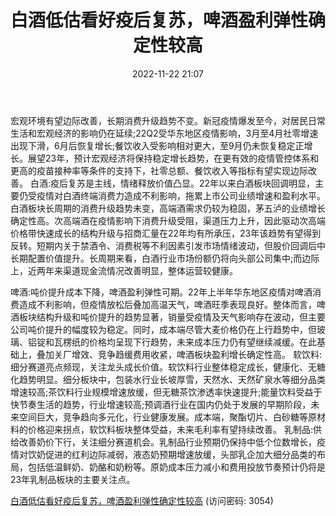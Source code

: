﻿---
title: 白酒低估看好疫后复苏，啤酒盈利弹性确定性较高
date: 2022-11-22 21:07
tags:
- 食品饮料行业
updated: 1970-01-01 08:00:00
---

宏观环境有望边际改善，长期消费升级趋势不变。新冠疫情爆发至今，对居民日常生活和宏观经济的影响仍在延续;22Q2受华东地区疫情影响，3月至4月社零增速出现下滑，6月后恢复增长;餐饮收入受影响相对更大，至9月仍未恢复稳定正增长。展望23年，预计宏观经济将保持稳定增长趋势，在更有效的疫情管控体系和更高的疫苗接种率等条件的支持下，社零总额、餐饮收入等指标有望实现边际改善。
白酒:疫后复苏是主线，情绪释放价值凸显。22年以来白酒板块回调明显，主要仍受疫情对白酒终端消费力造成不利影响，拖累上市公司业绩增速和盈利水平。白酒板块长周期的消费升级趋势未变，高端酒需求仍较为稳固，茅五泸的业绩增长确定性高。次高端酒在疫情影响下消费升级受阻，渠道压力上升，因此驱动次高端价格带快速成长的结构升级与招商汇量在22年均有所承压，23年该趋势有望得到反转。短期内关于禁酒令、消费税等不利因素引发市场情绪波动，但股价回调后中长期配置价值提升。长周期来看，白酒行业市场份额仍将向头部公司集中;而边际上，近两年来渠道现金流情况改善明显，整体运营较健康。
<!-- more -->
啤酒:吨价提升成本下降，啤酒盈利弹性可期。22年上半年华东地区疫情对啤酒消费造成不利影响，但疫情放松后叠加高温天气，啤酒旺季表现良好。整体而言，啤酒板块结构升级和吨价提升的趋势显著，销量受疫情及天气影响存在波动，但主要公司吨价提升的幅度较为稳定。同时，成本端尽管大麦价格仍在上行趋势中，但玻璃、铝锭和瓦楞纸的价格均呈现下行趋势，未来成本压力仍有望继续减缓。在此基础上，叠加关厂增效、竞争趋缓费用收紧，啤酒板块盈利增长确定性高。
软饮料:细分赛道亮点频现，关注龙头成长价值。软饮料行业整体稳定成长，健康化、无糖化趋势明显。细分板块中，包装水行业长坡厚雪，天然水、天然矿泉水等细分品类增速较高;茶饮料行业规模增速放缓，但无糖茶饮渗透率快速提升;能量饮料受益于快节奏生活的趋势，行业增速较高;预调酒行业在国内仍处于发展的早期阶段，未来空间巨大，竞争趋向多元化，行业健康发展。成本端，聚酯切片、白砂糖等原材料的价格迎来拐点，软饮料板块整体受益，未来毛利率有望持续改善。
乳制品:供给改善奶价下行，关注细分赛道机会。乳制品行业预期仍保持中低个位数增长，疫情对饮奶促进的红利边际减弱，液态奶预期增速放缓，头部乳企加大细分品类的布局，包括低温鲜奶、奶酪和奶粉等。原奶成本压力减小和费用投放节奏预计仍将是23年乳制品板块的主要关注点。

[白酒低估看好疫后复苏，啤酒盈利弹性确定性较高](https://url12.ctfile.com/f/3948612-730568468-30b539?p=3054)
(访问密码: 3054)
